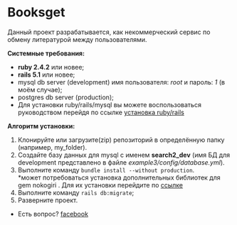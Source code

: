 # Booksget
Данный проект разрабатывается, как некоммерческий сервис по обмену литературой между пользователями.

**Системные требования:**
* **ruby 2.4.2** или новее;
* **rails 5.1** или новее;
* mysql db server (development) имя пользователя: *root* и пароль: *1* (в моём случае);
* postgres db server (production);
* Для установки ruby/rails/mysql вы можете воспользоваться руководством перейдя по ссылке [установка ruby/rails](https://gorails.com/setup)

**Алгоритм установки:**
 1. Клонируйте или загрузите(zip) репозиторий в определённую папку (например, my_folder).
 2. Создайте базу данных для mysql с именем **search2_dev** (имя БД для development представлено в файле *example3/config/database.yml*).
 3. Выполните команду  `bundle install --without production`.       
     *может потребоваться установка дополнительных библиотек для gem nokogiri . Для их установки перейдите по [ссылке](http://www.nokogiri.org/tutorials/installing_nokogiri.html#red_hat___centos)
 4. Выполните команду `rails db:migrate`;
 5. Разверните проект.
* Есть вопрос? [facebook](https://www.facebook.com/pasha.bratanov)
 
